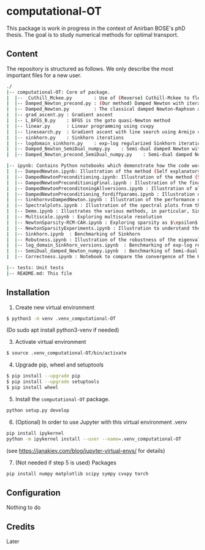 # computational-OT

This package is work in progress in the context of Anirban BOSE's phD thesis.
The goal is to study numerical methods for optimal transport.

## Content

The repository is structured as follows. We only describe the most important files for a new user.
```bash
./
|-- computational-OT: Core of package. 
|  |-- _Cuthill_Mckee.py        : Use of (Reverse) Cuthill-Mckee to fleshout sparsity
|  |-- Damped_Newton_precond.py : (Our method) Damped Newton with iterative inversion using preconditioning
|  |-- Damped_Newton.py         : The classical damped Newton-Raphson algorithm with exact inversion of the Hessian
|  |-- grad_ascent.py : Gradient ascent
|  |-- L_BFGS_B.py    : BFGS is the goto quasi-Newton method
|  |-- linear.py      : Linear programming using cvxpy
|  |-- linesearch.py  : Gradient ascent with line search using Armijo condition
|  |-- sinkhorn.py    : Sinkhorn iterations
|  |-- logdomain_sinkhorn.py    : exp-log regularized Sinkhorn iterations
|  |-- Damped_Newton_SemiDual_numpy.py    : Semi-dual damped Newton with exact inversion of the Hessian
|  |-- Damped_Newton_precond_SemiDual_numpy.py    : Semi-dual damped Newton with iterative inversion using preconditioning 

|-- ipynb: Contains Python notebooks which demonstrate how the code works
|  |-- DampedNewton.ipynb: Illustration of the method (Self explanatory).
|  |-- DampedNewtonPreconditioning.ipynb: Illustration of the method (Self explanatory)
|  |-- DampedNewtonPreconditionigFinal.ipynb : Illustration of the final version of the damped Newton with preconditioning method
|  |-- DampedNewtonPreconditoningAllversions.ipynb : Illustration of all the version of the damped Newton with preconditoning method
|  |-- DampedNewtonPreconditioning_fordiffparams.ipynb : Illustration of the damped Newton with preconditioning methond for different hyperparameters
|  |-- SinkhornvsDampedNewton.ipynb : Illustration of the performance of the Sinkhorn algorithm and damped Newton algorithm
|  |-- Spectralplots.ipynb : Illustration of the spectral plots from the Hessian obtained from algorithms: Sinkhorn, log-domain Sinkhorn and damped Newton
|  |-- Demo.ipynb : Illustrates the various methods, in particular, Sinkhorn, Gradient ascent (fixed or line search), L-BGFS, Newton...
|  |-- Multiscale.ipynb : Exploring multiscale resolution
|  |-- NewtonSparsity-RCM-CAH.ipynb : Exploring sparsity as $\epsilon$ goes to zero
|  |-- NewtonSparsityExperiments.ipynb : Illustration to understand the sparsity using Cuthill Mckee algorithm and nested dissection method
|  |-- Sinkhorn.ipynb  : Benchmarking of Sinkhorn
|  |-- Robutness.ipynb : Illustration of the robustness of the eigenvalues of the Hessian obtained from the log-domain Sinkhorn
|  |-- log_domain_Sinkhorn_versions.ipynb  : Benchmarking of exp-log regularized Sinkhorn
|  |-- SemiDual_damped_Newton_numpy.ipynb  : Benchmarking of Semi-dual damped Newton
|  |-- Correctness.ipynb : Notebook to compare the convergence of the Kantorovich potentials for different algorithm with respect ot the exp-log regularized Sinkhorn algorithm as the ground truth

|-- tests: Unit tests
|-- README.md: This file
```

## Installation

1. Create new virtual environment

```bash
$ python3 -m venv .venv_computational-OT
```

(Do
sudo apt install python3-venv
if needed)

3. Activate virtual environment

```bash
$ source .venv_computational-OT/bin/activate
```

4. Upgrade pip, wheel and setuptools 

```bash
$ pip install --upgrade pip
$ pip install --upgrade setuptools
$ pip install wheel
```

5. Install the `computational-OT` package.

```bash
python setup.py develop
```

6. (Optional) In order to use Jupyter with this virtual environment .venv
```bash
pip install ipykernel
python -m ipykernel install --user --name=.venv_computational-OT
```
(see https://janakiev.com/blog/jupyter-virtual-envs/ for details)

7. (Not needed if step 5 is used) Packages
```bash
pip install numpy matplotlib scipy sympy cvxpy torch
```

## Configuration
Nothing to do

## Credits
Later